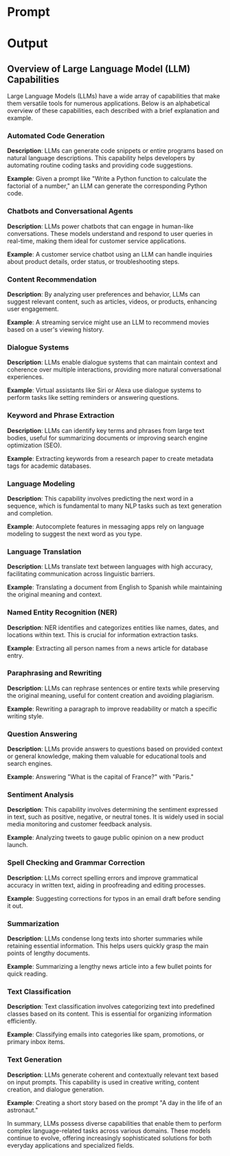 # Prompt

# Output

## Overview of Large Language Model (LLM) Capabilities

Large Language Models (LLMs) have a wide array of capabilities that make them versatile tools for numerous applications. Below is an alphabetical overview of these capabilities, each described with a brief explanation and example.

### Automated Code Generation

**Description**: LLMs can generate code snippets or entire programs based on natural language descriptions. This capability helps developers by automating routine coding tasks and providing code suggestions.

**Example**: Given a prompt like "Write a Python function to calculate the factorial of a number," an LLM can generate the corresponding Python code.

### Chatbots and Conversational Agents

**Description**: LLMs power chatbots that can engage in human-like conversations. These models understand and respond to user queries in real-time, making them ideal for customer service applications.

**Example**: A customer service chatbot using an LLM can handle inquiries about product details, order status, or troubleshooting steps.

### Content Recommendation

**Description**: By analyzing user preferences and behavior, LLMs can suggest relevant content, such as articles, videos, or products, enhancing user engagement.

**Example**: A streaming service might use an LLM to recommend movies based on a user's viewing history.

### Dialogue Systems

**Description**: LLMs enable dialogue systems that can maintain context and coherence over multiple interactions, providing more natural conversational experiences.

**Example**: Virtual assistants like Siri or Alexa use dialogue systems to perform tasks like setting reminders or answering questions.

### Keyword and Phrase Extraction

**Description**: LLMs can identify key terms and phrases from large text bodies, useful for summarizing documents or improving search engine optimization (SEO).

**Example**: Extracting keywords from a research paper to create metadata tags for academic databases.

### Language Modeling

**Description**: This capability involves predicting the next word in a sequence, which is fundamental to many NLP tasks such as text generation and completion.

**Example**: Autocomplete features in messaging apps rely on language modeling to suggest the next word as you type.

### Language Translation

**Description**: LLMs translate text between languages with high accuracy, facilitating communication across linguistic barriers.

**Example**: Translating a document from English to Spanish while maintaining the original meaning and context.

### Named Entity Recognition (NER)

**Description**: NER identifies and categorizes entities like names, dates, and locations within text. This is crucial for information extraction tasks.

**Example**: Extracting all person names from a news article for database entry.

### Paraphrasing and Rewriting

**Description**: LLMs can rephrase sentences or entire texts while preserving the original meaning, useful for content creation and avoiding plagiarism.

**Example**: Rewriting a paragraph to improve readability or match a specific writing style.

### Question Answering

**Description**: LLMs provide answers to questions based on provided context or general knowledge, making them valuable for educational tools and search engines.

**Example**: Answering "What is the capital of France?" with "Paris."

### Sentiment Analysis

**Description**: This capability involves determining the sentiment expressed in text, such as positive, negative, or neutral tones. It is widely used in social media monitoring and customer feedback analysis.

**Example**: Analyzing tweets to gauge public opinion on a new product launch.

### Spell Checking and Grammar Correction

**Description**: LLMs correct spelling errors and improve grammatical accuracy in written text, aiding in proofreading and editing processes.

**Example**: Suggesting corrections for typos in an email draft before sending it out.

### Summarization

**Description**: LLMs condense long texts into shorter summaries while retaining essential information. This helps users quickly grasp the main points of lengthy documents.

**Example**: Summarizing a lengthy news article into a few bullet points for quick reading.

### Text Classification

**Description**: Text classification involves categorizing text into predefined classes based on its content. This is essential for organizing information efficiently.

**Example**: Classifying emails into categories like spam, promotions, or primary inbox items.

### Text Generation

**Description**: LLMs generate coherent and contextually relevant text based on input prompts. This capability is used in creative writing, content creation, and dialogue generation.

**Example**: Creating a short story based on the prompt "A day in the life of an astronaut."

In summary, LLMs possess diverse capabilities that enable them to perform complex language-related tasks across various domains. These models continue to evolve, offering increasingly sophisticated solutions for both everyday applications and specialized fields.






